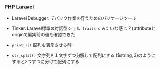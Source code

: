 ### PHP Laravel

- Laravel Debugger: デバック作業を行うためのパッケージツール
- Tinker: Laravel標準の対話型シェル（`rails c` みたいな感じ？)
attributeとoriginで編集前の値も確認できた

- `print_r()` 配列を表示させる時
- `str_split()` 文字列を１文字ずつ分解して配列にする ($string, 3)のようにすると3つずつに分けて配列にする
